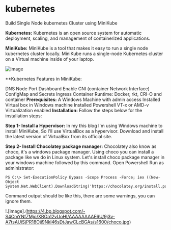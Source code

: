 # kubernetes
Build Single Node kubernetes Cluster using MiniKube

**Kubernetes:** Kubernetes is an open source system for automatic deployment, scaling, and management of containerized applications.

**MiniKube:** MiniKube is a tool that makes it easy to run a single node kubernetes cluster locally. MiniKube runs a single-node Kubernetes cluster on a Virtual machine inside of your laptop. 

![image](https://1.bp.blogspot.com/-CXWywEZuyFo/XBixFEQSeKI/AAAAAAAAE80/mV8oIHCQrQwtu9fijU374IFJ_VYdGkEKwCLcBGAs/s1600/kubernetes.jpg)

**Kubernetes Features in MiniKube: 

DNS
Node Port
Dashboard
Enable CNI (container Network Interface)
ConfigMap and Secrets
Ingress
Container Runtime: Docker, rkt, CRI-O and container 
**Prerequisites:**
A Windows Machine with admin access
Installed Virtual box in Windows machine
Installed Powershell 
VT-x or AMD-v Virtualization enabled
**Installation:** 
Follow the steps below for the installation steps:

**Step 1- Install a Hypervisor:**
In my this blog I'm using Windows machine to install MiniKube, So I'll use VirtualBox as a hypervisor. Download and install the latest version of VirtualBox from its official site.

**Step 2-  Install Chocolatey package manager:**
Chocolatey also know as choco, it's a windows package manager. Using choco you can install a package like we do in Linux system. Let's install choco package manager in your windows machine followed by this command.
Open Powershell Run as administrator:
```
PS C:\> Set-ExecutionPolicy Bypass -Scope Process -Force; iex ((New-Object System.Net.WebClient).DownloadString('https://chocolatey.org/install.ps1'))
```
Command output should be like this, there are some warnings, you can ignore them.

!.[image].(https://4.bp.blogspot.com/-S4CmYNfZMjo/XBOa12vUoHI/AAAAAAAAE6U/9j3v-A7tsAUiSjPR18Oji9Nkl46sDtJawCLcBGAs/s1600/choco.jpg)
